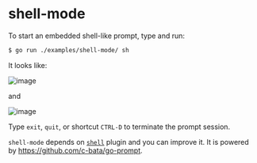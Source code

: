 # shell-mode

To start an embedded shell-like prompt, type and run:

```bash
$ go run ./examples/shell-mode/ sh

```



It looks like:

![image](https://user-images.githubusercontent.com/12786150/71587009-11436500-2b57-11ea-890d-a60989a09248.png)

and

![image](https://user-images.githubusercontent.com/12786150/84097765-09f28280-aa38-11ea-9abc-a1581e24a351.png)


Type `exit`, `quit`, or shortcut  `CTRL-D` to terminate the prompt session.



`shell-mode` depends on [`shell`](https://github.com/hedzr/cmdr-examples/tree/master/internal/shell) plugin and you can improve it. It is powered by https://github.com/c-bata/go-prompt.

